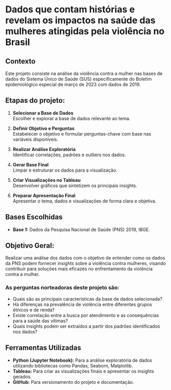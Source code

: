 # Dados que contam histórias e revelam os impactos na saúde das mulheres atingidas pela violência no Brasil

## Contexto
Este projeto consiste na análise da violência contra a mulher nas bases de dados do Sistema Único de Saúde (SUS) especificamente do Boletim epidemiológico especial de março de 2023 com dados de 2019.

## Etapas do projeto:
1. **Selecionar a Base de Dados**  
   Escolher e explorar a base de dados relevante ao tema.

2. **Definir Objetivo e Perguntas**  
   Estabelecer o objetivo e formular perguntas-chave com base nas variáveis disponíveis.

3. **Realizar Análise Exploratória**  
   Identificar correlações, padrões e outliers nos dados.

4. **Gerar Base Final**  
   Limpar e estruturar os dados para a visualização.

5. **Criar Visualizações no Tableau**  
   Desenvolver gráficos que sintetizem os principais insights.

6. **Preparar Apresentação Final**  
   Apresentar o tema, dados e visualizações de forma clara e objetiva.

## Bases Escolhidas
- **Base 1:** Dados da Pesquisa Nacional de Saúde (PNS) 2019, IBGE.

## Objetivo Geral:
Realizar uma análise dos dados com o objetivo de entender como os dados da PNS podem fornecer insights sobre a violência contra mulheres, visando contribuir para soluções mais eficazes no enfrentamento da violência contra a mulher.

### As perguntas norteadoras deste projeto são:
- Quais são as principais características da base de dados selecionada?
- Há diferenças na prevalência de violência entre diferentes grupos étnicos e de renda?
- Existe correlação entre a busca por atendimento e as consequências para a saúde das vítimas?
- Quais insights podem ser extraídos a partir dos padrões identificados nos dados?

## Ferramentas Utilizadas
- **Python (Jupyter Notebook):** Para a análise exploratória de dados utilizando bibliotecas como Pandas, Seaborn, Matplotlib.
- **Tableau:** Para criar as visualizações finais e apresentar os insights gerados.
- **GitHub:** Para versionamento do projeto e documentação.
